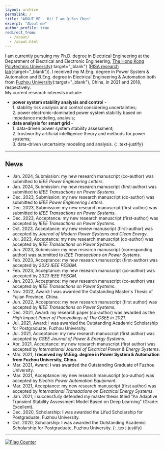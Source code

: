 ```yaml
---
layout: archive
permalink: /
title: "ABOUT ME - Hi! I am Qifan Chen"
excerpt: "About me"
author_profile: true
redirect_from: 
  - /about/
  - /about.html
---
```

I am currently pursuing my Ph.D. degree in Electrical Engineering at the Department of Electrical and Electronic Engineering, [The Hong Kong Polytechnic University](https://www.polyu.edu.hk/){:target="_blank"} ([RISA research lab](https://www.polyu.edu.hk/ee/siqibu/index.html){:target="_blank"}).
I received my M.Eng. degree in Power System & Automation and B.Eng. degree in Electrical Engineering & Automation both from [Fuzhou University](https://dqxy.fzu.edu.cn/){:target="_blank"}, China, in 2021 and 2018, respectively.
<br>My current research interests include:
* **power system stability analysis and control** - 
<br>1. stability risk analysis and control considering uncertainties;
<br>2. power electronic-dominated power system stability based on impedance modeling, analysis;
* **data analysis for smart grid** -
<br>1. data-driven power system stability assessment;
<br>2. trustworthy artificial intelligence theory and methods for power systems;
<br>3. data-driven uncertainty modeling and analysis.
{: .text-justify}
---

## News
* Jan. 2024, Submission: my new research manuscript (co-author) was submitted to *IEEE Power Engineering Letters*.
* Jan. 2024, Submission: my new research manuscript (first-author) was submitted to *IEEE Transactions on Power Systems*.
* Dec. 2023, Submission: my new research manuscript (co-author) was submitted to *IEEE Power Engineering Letters*.
* Dec. 2023, Submission: my new research manuscript (first-author) was submitted to *IEEE Transactions on Power Systems*.
* Dec. 2023, Acceptance: my new research manuscript (first-author) was accepted by *IEEE Transactions on Power Systems*.
* Oct. 2023, Acceptance: my new review manuscript (first-author) was accepted by *Journal of Modern Power Systems and Clean Energy*.
* Jul. 2023, Acceptance: my new research manuscript (co-author) was accepted by *IEEE Transactions on Power Systems*.
* Jun. 2023, Submission: my new research manuscript (corresponding author) was submitted to *IEEE Transactions on Power Systems*.
* Feb. 2023, Acceptance: my new research manuscript (first-author) was accepted by *2023 IEEE PESGM*.
* Feb. 2023, Acceptance: my new research manuscript (co-author) was accepted by *2023 IEEE PESGM*.
* Jan. 2023, Acceptance: my new research manuscript (co-author) was accepted by *IEEE Transactions on Power Systems*.
* Nov. 2022, Award: I was awarded the Outstanding Master's Thesis of Fujian Province, China.
* Jun. 2022, Acceptance: my new research manuscript (first author) was accepted by *IEEE Transactions on Power Systems*.
* Dec. 2021, Award: my research paper (co-author) was awarded as the *High Impact Paper of Proceedings of The CSEE in 2021*.
* Jul. 2021, Award: I was awarded the Outstanding Academic Scholarship for Postgraduate, Fuzhou University.
* Jul. 2021, Acceptance: my new research manuscript (first author) was accepted by *CSEE Journal of Power & Energy Systems*.
* Apr. 2021, Acceptance: my new research manuscript (first author) was accepted by *International Journal of Electrical Power & Energy Systems*.
* Mar. 2021, **I received my M.Eng. degree in Power System & Automation from Fuzhou University, China.**
* Mar. 2021, Award: I was awarded the Outstanding Graduate of Fuzhou University.
* Mar. 2021, Acceptance: my new research manuscript (co-author) was accepted by *Electric Power Automation Equipment*.
* Mar. 2021, Acceptance: my new research manuscript (first author) was accepted by *International Transactions on Electrical Energy Systems*.
* Jan. 2021, I successfully defended my master thesis titled "An Adaptive Transient Stability Assessment Model Based on Deep Learning" (Grade: Excellent).
* Dec. 2020, Scholarship: I was awarded the Lifud Scholarship for Postgraduate, Fuzhou University.
* Oct. 2020, Scholarship: I was awarded the Outstanding Academic Scholarship for Postgraduate, Fuzhou University.
{: .text-justify}
---
<a href="https://info.flagcounter.com/MXCA"><img src="https://s11.flagcounter.com/count/MXCA/bg_FFFFFF/txt_000000/border_CCCCCC/columns_5/maxflags_10/viewers_0/labels_1/pageviews_1/flags_0/percent_0/" alt="Flag Counter" border="0"></a>
